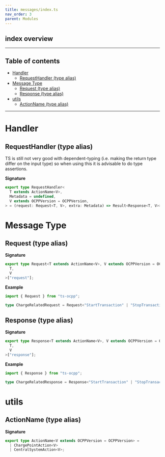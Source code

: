 ```yaml
---
title: messages/index.ts
nav_order: 3
parent: Modules
---
```


## index overview

---

<h2 class="text-delta">Table of contents</h2>

- [Handler](#handler)
  - [RequestHandler (type alias)](#requesthandler-type-alias)
- [Message Type](#message-type)
  - [Request (type alias)](#request-type-alias)
  - [Response (type alias)](#response-type-alias)
- [utils](#utils)
  - [ActionName (type alias)](#actionname-type-alias)

---

# Handler

## RequestHandler (type alias)

TS is still not very good with dependent-typing
(i.e. making the return type differ on the input type)
so when using this it is advisable to do type assertions.

**Signature**

```ts
export type RequestHandler<
  T extends ActionName<V>,
  Metadata = undefined,
  V extends OCPPVersion = OCPPVersion,
> = (request: Request<T, V>, extra: Metadata) => Result<Response<T, V>>;
```

# Message Type

## Request (type alias)

**Signature**

```ts
export type Request<T extends ActionName<V>, V extends OCPPVersion = OCPPVersion> = ReqRes<
  T,
  V
>["request"];
```

**Example**

```ts
import { Request } from "ts-ocpp";

type ChargeRelatedRequest = Request<"StartTransaction" | "StopTransaction">;
```

## Response (type alias)

**Signature**

```ts
export type Response<T extends ActionName<V>, V extends OCPPVersion = OCPPVersion> = ReqRes<
  T,
  V
>["response"];
```

**Example**

```ts
import { Response } from "ts-ocpp";

type ChargeRelatedResponse = Response<"StartTransaction" | "StopTransaction">;
```

# utils

## ActionName (type alias)

**Signature**

```ts
export type ActionName<V extends OCPPVersion = OCPPVersion> =
  | ChargePointAction<V>
  | CentralSystemAction<V>;
```
